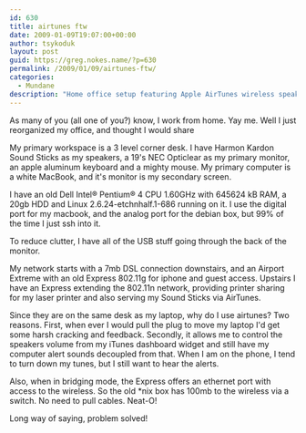 ```yaml
---
id: 630
title: airtunes ftw
date: 2009-01-09T19:07:00+00:00
author: tsykoduk
layout: post
guid: https://greg.nokes.name/?p=630
permalink: /2009/01/09/airtunes-ftw/
categories:
  - Mundane
description: "Home office setup featuring Apple AirTunes wireless speakers, MacBook dual monitor configuration, and Airport network extending 802.11n for seamless audio streaming and reduced cable clutter."
---
```

<p>As many of you (all one of you?) know, I work from home. Yay me. Well I just reorganized my office, and thought I would share</p>

<!--more-->

<p>My primary workspace is a 3 level corner desk. I have Harmon Kardon Sound Sticks as my speakers, a 19's <span class="caps">NEC</span> Opticlear as my primary monitor, an apple aluminum keyboard and a mighty mouse. My primary computer is a white MacBook, and it's monitor is my secondary screen.</p>


<p>I have an old Dell Intel&#174; Pentium&#174; 4 <span class="caps">CPU 1</span>.60GHz with  645624 kB <span class="caps">RAM</span>, a 20gb <span class="caps">HDD</span> and Linux 2.6.24-etchnhalf.1-686 running on it. I use the digital port for my macbook, and the analog port for the debian box, but 99% of the time I just ssh into it.</p>


<p>To reduce clutter, I have all of the <span class="caps">USB</span> stuff going through the back of the monitor.</p>


<p>My network starts with a 7mb <span class="caps">DSL</span> connection downstairs, and an Airport Extreme with an old Express 802.11g for iphone and guest access. Upstairs I have an Express extending the 802.11n network, providing printer sharing for my laser printer and also serving my Sound Sticks via AirTunes.</p>


<p>Since they are on the same desk as my laptop, why do I use airtunes? Two reasons. First, when ever I would pull the plug to move my laptop I'd get some harsh cracking and feedback. Secondly, it allows me to control the speakers volume from my iTunes dashboard widget and still have my computer alert sounds decoupled from that. When I am on the phone, I tend to turn down my tunes, but I still want to hear the alerts.</p>


<p>Also, when in bridging mode, the Express offers an ethernet port with access to the wireless. So the old *nix box has 100mb to the wireless via a switch. No need to pull cables. Neat-O!</p>


<p>Long way of saying, problem solved!</p>